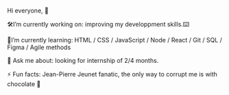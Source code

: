 Hi everyone, 🖖





🛠️I’m currently working on: improving my developpment skills.⌨️


📜I’m currently learning: HTML / CSS / JavaScript / Node / React / Git / SQL / Figma / Agile methods


💬 Ask me about: looking for internship of 2/4 months. 


⚡ Fun facts: Jean-Pierre Jeunet fanatic, the only way to corrupt me is with chocolate 🍫
